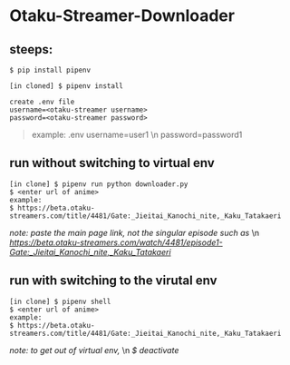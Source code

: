 # Otaku-Streamer-Downloader

## steeps:

```$ pip install pipenv```

```[in cloned] $ pipenv install```

```
create .env file
username=<otaku-streamer username>
password=<otaku-streamer password>
```
> example:
> .env
> username=user1 \n
>  password=password1

## run without switching to virtual env
```
[in clone] $ pipenv run python downloader.py
$ <enter url of anime>
example:
$ https://beta.otaku-streamers.com/title/4481/Gate:_Jieitai_Kanochi_nite,_Kaku_Tatakaeri
```

*note: paste the main page link, not the singular episode such as* \n
*https://beta.otaku-streamers.com/watch/4481/episode1-Gate:_Jieitai_Kanochi_nite,_Kaku_Tatakaeri*

## run with switching to the virutal env
```
[in clone] $ pipenv shell
$ <enter url of anime>
example:
$ https://beta.otaku-streamers.com/title/4481/Gate:_Jieitai_Kanochi_nite,_Kaku_Tatakaeri
```

*note: to get out of virtual env,* \n
*$ deactivate*
